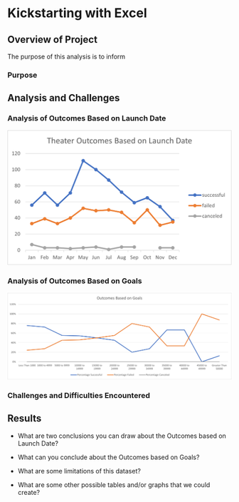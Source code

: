 # Kickstarting with Excel

## Overview of Project
The purpose of this analysis is to inform
### Purpose

## Analysis and Challenges

### Analysis of Outcomes Based on Launch Date

![Theater Outcomes vs Launch Chart](https://github.com/BiscuitButter/kickstarter-analysis/blob/master/Theater_Outcomes_vs_Launch.png?raw=true)

### Analysis of Outcomes Based on Goals

![Outcomes vs Goals Chart](https://github.com/BiscuitButter/kickstarter-analysis/blob/master/Outcomes_vs_Goals.png?raw=true)

### Challenges and Difficulties Encountered

## Results

- What are two conclusions you can draw about the Outcomes based on Launch Date?

- What can you conclude about the Outcomes based on Goals?

- What are some limitations of this dataset?

- What are some other possible tables and/or graphs that we could create?
